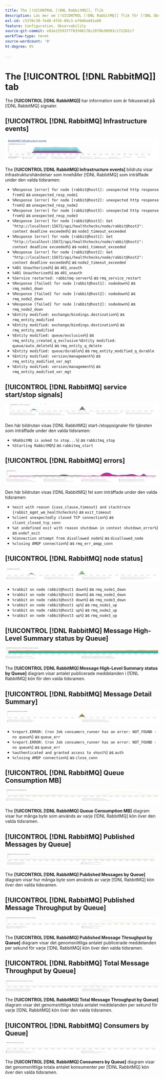 ```yaml
---
title: The [!UICONTROL [!DNL RabbitMQ]], flik
description: Läs mer om [!UICONTROL [!DNL RabbitMQ]] flik för [!DNL Observation for Adobe Commerce].
exl-id: c5370c30-fed8-4f45-89c3-ef0d6ad41a89
feature: Configuration, Observability
source-git-commit: e83e2359377f03506178c28f8b30993c172282c7
workflow-type: tm+mt
source-wordcount: '0'
ht-degree: 0%

---
```


# The [!UICONTROL [!DNL RabbitMQ]] tab

The **[!UICONTROL [!DNL RabbitMQ]]** har information som är fokuserad på [!DNL RabbitMQ] signaler.

## [!UICONTROL [!DNL RabbitMQ] Infrastructure events]

![[!DNL RabbitMQ] Infrastrukturhändelser](../../assets/tools/observation-for-adobe-commerce/rabbitmq-tab-1.jpeg)

The **[!UICONTROL [!DNL RabbitMQ] Infrastructure events]** bildruta visar infrastrukturshändelser som innehåller [!DNL RabbitMQ] som inträffade under den valda tidsramen:

* `%Response [error] for node [rabbit@host1]: unexpected http response from%`) as `unexpected_resp_node1`
* `%Response [error] for node [rabbit@host2]: unexpected http response from%`) as `unexpected_resp_node2`
* `%Response [error] for node [rabbit@host3]: unexpected http response from%`) as `unexpected_resp_node3`
* `%Response [error] for node [rabbit@host3]: Get "http://localhost:15672/api/healthchecks/node/rabbit@host3": context deadline exceeded%`) as `node3_timeout_exceeded`
* `%Response [error] for node [rabbit@host1]: Get "http://localhost:15672/api/healthchecks/node/rabbit@host1": context deadline exceeded%`) as `node1_timeout_exceeded`
* `%Response [error] for node [rabbit@host2]: Get "http://localhost:15672/api/healthchecks/node/rabbit@host2": context deadline exceeded%`) as `node2_timeout_exceeded`
* `%401 Unauthorized%`) as `401_unauth`
* `%401 Unauthorized%`) as `401_unauth`
* `%Service restarted: rabbitmq-server%`) as `rmq_service_restart`
* `%Response [failed] for node [rabbit@host1]: nodedown%`) as `rmq_node1_down`
* `%Response [failed] for node [rabbit@host2]: nodedown%`) as `rmq_node2_down`
* `%Response [failed] for node [rabbit@host2]: nodedown%`) as `rmq_node2_down`
* `%Entity modified: exchange/bindings.destination%`) as `rmq_entity_modified`
* `%Entity modified: exchange/bindings.destination%`) as `rmq_entity_modified`
* `%Entity modified: queue/exclusive%`) as `rmq_entity_created_q_exclusive` `%Entity modified: queue/auto_delete%`) as `rmq_entity_q_delete`
* `%Entity modified: queue/durable%`) as `rmq_entity_modified_q_durable`
* `%Entity modified: version/management%`) as `rmq_entity_modified_ver_mgt`
* `%Entity modified: version/management%`) as `rmq_entity_modified_ver_mgt`

## [!UICONTROL [!DNL RabbitMQ] service start/stop signals]

![[!DNL RabbitMQ] start- och stoppsignaler](../../assets/tools/observation-for-adobe-commerce/rabbitmq-tab-2.jpeg)

Den här bildrutan visas [!DNL RabbitMQ] start-/stoppsignaler för tjänsten som inträffade under den valda tidsramen:

* `%RabbitMQ is asked to stop...%`) as `rabbitmq_stop`
* `%Starting RabbitMQ%`) as `rabbitmq_start`

## [!UICONTROL [!DNL RabbitMQ] errors]

![[!DNL RabbitMQ] fel](../../assets/tools/observation-for-adobe-commerce/rabbitmq-tab-3.jpeg)

Den här bildrutan visas [!DNL RabbitMQ] fel som inträffade under den valda tidsramen:

* `%exit with reason {case_clause,timeout} and stacktrace {rabbit_mgmt_wm_healthchecks%}` as `exit_timeout`
* `%client unexpectedly closed TCP connection%`) as `client_closed_tcp_conn`
* `%at undefined exit with reason shutdown in context shutdown_error%`) as `undef_exit`
* `%Connection attempt from disallowed node%`) as `disallowed_node`
* `%closing AMQP connection%`) as `rmq_err_amqp_conn`

## [!UICONTROL [!DNL RabbitMQ] node status]

![[!DNL RabbitMQ] nodstatus](../../assets/tools/observation-for-adobe-commerce/rabbitmq-tab-4.jpeg)

* `%rabbit on node rabbit@host1 down%`) as `rmq_node1_down`
* `%rabbit on node rabbit@host2 down%`) as `rmq_node2_down`
* `%rabbit on node rabbit@host3 down%`) as `rmq_node3_down`
* `%rabbit on node rabbit@host1 up%`) as `rmq_node1_up`
* `%rabbit on node rabbit@host2 up%`) as `rmq_node2_up`
* `%rabbit on node rabbit@host3 up%`) as `rmq_node3_up`

## [!UICONTROL [!DNL RabbitMQ] Message High-Level Summary status by Queue]

![[!DNL RabbitMQ] Status för sammanfattning på hög nivå per kö](../../assets/tools/observation-for-adobe-commerce/rabbitmq-tab-5.jpeg)

The **[!UICONTROL [!DNL RabbitMQ] Message High-Level Summary status by Queue]** diagram visar antalet publicerade meddelanden i [!DNL RabbitMQ] kön för den valda tidsramen.

## [!UICONTROL [!DNL RabbitMQ] Message Detail Summary]

![[!DNL RabbitMQ] Sammanfattning av meddelandedetaljer](../../assets/tools/observation-for-adobe-commerce/rabbitmq-tab-6.jpeg)

* `%report.ERROR: Cron Job consumers_runner has an error: NOT_FOUND - no queue%`) as `queue_err`
* `%report.ERROR: Cron Job consumers_runner has an error: NOT_FOUND - no queue%`) as `queue_err`
* `%authenticated and granted access to vhost%`) as `auth`
* `%closing AMQP connection%`) as `close_conn`

## [!UICONTROL [!DNL RabbitMQ] Queue Consumption MB]

![[!DNL RabbitMQ] Köförbrukning MB](../../assets/tools/observation-for-adobe-commerce/rabbitmq-tab-7.jpeg)

The **[!UICONTROL [!DNL RabbitMQ] Queue Consumption MB]** diagram visar hur många byte som används av varje [!DNL RabbitMQ] kön över den valda tidsramen.

## [!UICONTROL [!DNL RabbitMQ] Published Messages by Queue]

![[!DNL RabbitMQ] Publicerade meddelanden per kö](../../assets/tools/observation-for-adobe-commerce/rabbitmq-tab-8.jpeg)

The **[!UICONTROL [!DNL RabbitMQ] Published Messages by Queue]** diagram visar hur många byte som används av varje [!DNL RabbitMQ] kön över den valda tidsramen.

## [!UICONTROL [!DNL RabbitMQ] Published Message Throughput by Queue]

![[!DNL RabbitMQ] Publicerat meddelandeflöde efter kö](../../assets/tools/observation-for-adobe-commerce/rabbitmq-tab-9.jpeg)

The **[!UICONTROL [!DNL RabbitMQ] Published Message Throughput by Queue]** diagram visar det genomsnittliga antalet publicerade meddelanden per sekund för varje [!DNL RabbitMQ] kön över den valda tidsramen.

## [!UICONTROL [!DNL RabbitMQ] Total Message Throughput by Queue]

![[!DNL RabbitMQ] Totalt meddelandeflöde efter kö](../../assets/tools/observation-for-adobe-commerce/rabbitmq-tab-10.jpeg)

The **[!UICONTROL [!DNL RabbitMQ] Total Message Throughput by Queue]** diagram visar det genomsnittliga totala antalet meddelanden per sekund för varje [!DNL RabbitMQ] kön över den valda tidsramen.

## [!UICONTROL [!DNL RabbitMQ] Consumers by Queue]

![[!DNL RabbitMQ] Konsumenter efter kö](../../assets/tools/observation-for-adobe-commerce/rabbitmq-tab-11.jpeg)

The **[!UICONTROL [!DNL RabbitMQ] Consumers by Queue]** diagram visar det genomsnittliga totala antalet konsumenter per [!DNL RabbitMQ] kön över den valda tidsramen.
